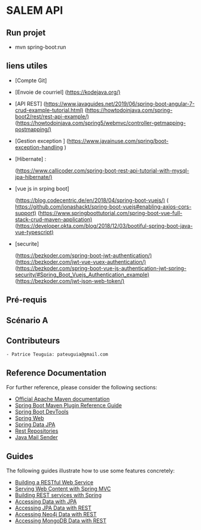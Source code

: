 # SALEM API

## Run projet

* mvn spring-boot:run

## liens utiles

* [Compte Git]

* [Envoie de courriel]
     (<https://kodejava.org/)>

* [API REST]
     (<https://www.javaguides.net/2019/06/spring-boot-angular-7-crud-example-tutorial.html)>
     (<https://howtodoinjava.com/spring-boot2/rest/rest-api-example/)>
     (<https://howtodoinjava.com/spring5/webmvc/controller-getmapping-postmapping/)>

* [Gestion exception ]
    (<https://www.javainuse.com/spring/boot-exception-handling>  )
* [Hibernate] :

    (<https://www.callicoder.com/spring-boot-rest-api-tutorial-with-mysql-jpa-hibernate/)>

* [vue js in srping boot]

     (<https://blog.codecentric.de/en/2018/04/spring-boot-vuejs/)>
     ( <https://github.com/jonashackt/spring-boot-vuejs#enabling-axios-cors-support)>
     (<https://www.springboottutorial.com/spring-boot-vue-full-stack-crud-maven-application)>
     (<https://developer.okta.com/blog/2018/12/03/bootiful-spring-boot-java-vue-typescript)>

* [securite]

     (<https://bezkoder.com/spring-boot-jwt-authentication/)>
     (<https://bezkoder.com/jwt-vue-vuex-authentication/)>
     (<https://bezkoder.com/spring-boot-vue-js-authentication-jwt-spring-security/#Spring_Boot_Vuejs_Authentication_example)>
     (<https://bezkoder.com/jwt-json-web-token/)>

## Pré-requis

## Scénario A

## Contributeurs

    - Patrice Teuguia: pateuguia@gmail.com

## Reference Documentation
For further reference, please consider the following sections:

* [Official Apache Maven documentation](https://maven.apache.org/guides/index.html)
* [Spring Boot Maven Plugin Reference Guide](https://docs.spring.io/spring-boot/docs/2.2.5.RELEASE/maven-plugin/)
* [Spring Boot DevTools](https://docs.spring.io/spring-boot/docs/2.2.5.RELEASE/reference/htmlsingle/#using-boot-devtools)
* [Spring Web](https://docs.spring.io/spring-boot/docs/2.2.5.RELEASE/reference/htmlsingle/#boot-features-developing-web-applications)
* [Spring Data JPA](https://docs.spring.io/spring-boot/docs/2.2.5.RELEASE/reference/htmlsingle/#boot-features-jpa-and-spring-data)
* [Rest Repositories](https://docs.spring.io/spring-boot/docs/2.2.5.RELEASE/reference/htmlsingle/#howto-use-exposing-spring-data-repositories-rest-endpoint)
* [Java Mail Sender](https://docs.spring.io/spring-boot/docs/2.2.5.RELEASE/reference/htmlsingle/#boot-features-email)

## Guides
The following guides illustrate how to use some features concretely:

* [Building a RESTful Web Service](https://spring.io/guides/gs/rest-service/)
* [Serving Web Content with Spring MVC](https://spring.io/guides/gs/serving-web-content/)
* [Building REST services with Spring](https://spring.io/guides/tutorials/bookmarks/)
* [Accessing Data with JPA](https://spring.io/guides/gs/accessing-data-jpa/)
* [Accessing JPA Data with REST](https://spring.io/guides/gs/accessing-data-rest/)
* [Accessing Neo4j Data with REST](https://spring.io/guides/gs/accessing-neo4j-data-rest/)
* [Accessing MongoDB Data with REST](https://spring.io/guides/gs/accessing-mongodb-data-rest/)

